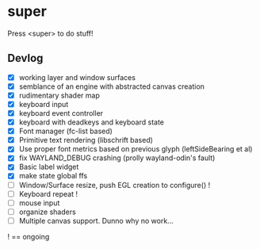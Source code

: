 # super
Press &lt;super> to do stuff!

## Devlog
- [x] working layer and window surfaces
- [x] semblance of an engine with abstracted canvas creation
- [x] rudimentary shader map
- [x] keyboard input 
- [x] keyboard event controller 
- [x] keyboard with deadkeys and keyboard state
- [x] Font manager (fc-list based)
- [x] Primitive text rendering (libschrift based)
- [x] Use proper font metrics based on previous glyph (leftSideBearing et al)
- [x] fix WAYLAND_DEBUG crashing (prolly wayland-odin's fault)
- [x] Basic label widget
- [x] make state global ffs
- [ ] Window/Surface resize, push EGL creation to configure() !
- [ ] Keyboard repeat ! 
- [ ] mouse input
- [ ] organize shaders
- [ ] Multiple canvas support. Dunno why no work...

! == ongoing
